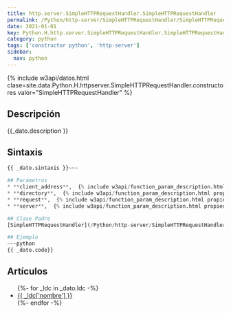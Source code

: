 ```yaml
---
title: http.server.SimpleHTTPRequestHandler.SimpleHTTPRequestHandler
permalink: /Python/http-server/SimpleHTTPRequestHandler/SimpleHTTPRequestHandler/
date: 2021-01-01
key: Python.H.http.server.SimpleHTTPRequestHandler.SimpleHTTPRequestHandler
category: python
tags: ['constructor python', 'http-server']
sidebar: 
  nav: python
---
```


{% include w3api/datos.html clase=site.data.Python.H.httpserver.SimpleHTTPRequestHandler.constructores valor="SimpleHTTPRequestHandler" %}

## Descripción
{{_dato.description }}

## Sintaxis
~~~python
{{ _dato.sintaxis }}~~~

## Parámetros
* **client_address**,  {% include w3api/function_param_description.html propiedad=site.data.Python.H.http.server.SimpleHTTPRequestHandler.SimpleHTTPRequestHandler valor="client_address" %}
* **directory**,  {% include w3api/function_param_description.html propiedad=site.data.Python.H.http.server.SimpleHTTPRequestHandler.SimpleHTTPRequestHandler valor="directory" %}
* **request**,  {% include w3api/function_param_description.html propiedad=site.data.Python.H.http.server.SimpleHTTPRequestHandler.SimpleHTTPRequestHandler valor="request" %}
* **server**,  {% include w3api/function_param_description.html propiedad=site.data.Python.H.http.server.SimpleHTTPRequestHandler.SimpleHTTPRequestHandler valor="server" %}

## Clase Padre
[SimpleHTTPRequestHandler](/Python/http-server/SimpleHTTPRequestHandler/)

## Ejemplo
~~~python
{{ _dato.code}}
~~~

## Artículos
<ul>
{%- for _ldc in _dato.ldc -%}
   <li>
       <a href="{{_ldc['url'] }}">{{ _ldc['nombre'] }}</a>
   </li>
{%- endfor -%}
</ul>
